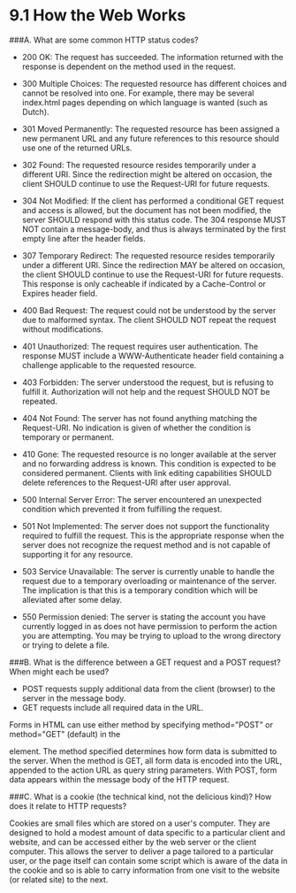  # 9.1 How the Web Works

###A. What are some common HTTP status codes?


* 200 OK: The request has succeeded. The information returned with the response is dependent on the method used in the request.

- 300 Multiple Choices: The requested resource has different choices and cannot be resolved into one. For example, there may be several index.html pages depending on which language is wanted (such as Dutch).
- 301 Moved Permanently: The requested resource has been assigned a new permanent URL and any future references to this resource should use one of the returned URLs.

- 302 Found: The requested resource resides temporarily under a different URI. Since the redirection might be altered on occasion, the client SHOULD continue to use the Request-URI for future requests.

- 304 Not Modified: If the client has performed a conditional GET request and access is allowed, but the document has not been modified, the server SHOULD respond with this status code. The 304 response MUST NOT contain a message-body, and thus is always terminated by the first empty line after the header fields.

- 307 Temporary Redirect: The requested resource resides temporarily under a different URI. Since the redirection MAY be altered on occasion, the client SHOULD continue to use the Request-URI for future requests. This response is only cacheable if indicated by a Cache-Control or Expires header field.
- 400 Bad Request: The request could not be understood by the server due to malformed syntax. The client SHOULD NOT repeat the request without modifications.

- 401 Unauthorized: The request requires user authentication. The response MUST include a WWW-Authenticate header field containing a challenge applicable to the requested resource.
- 403 Forbidden: The server understood the request, but is refusing to fulfill it. Authorization will not help and the request SHOULD NOT be repeated.

- 404 Not Found: The server has not found anything matching the Request-URI. No indication is given of whether the condition is temporary or permanent.

- 410 Gone: The requested resource is no longer available at the server and no forwarding address is known. This condition is expected to be considered permanent. Clients with link editing capabilities SHOULD delete references to the Request-URI after user approval.

- 500 Internal Server Error: The server encountered an unexpected condition which prevented it from fulfilling the request.

- 501 Not Implemented: The server does not support the functionality required to fulfill the request. This is the appropriate response when the server does not recognize the request method and is not capable of supporting it for any resource.

- 503 Service Unavailable: The server is currently unable to handle the request due to a temporary overloading or maintenance of the server. The implication is that this is a temporary condition which will be alleviated after some delay.

- 550 Permission denied: The server is stating the account you have currently logged in as does not have permission to perform the action you are attempting. You may be trying to upload to the wrong directory or trying to delete a file.

###B. What is the difference between a GET request and a POST request? When might each be used?

- POST requests supply additional data from the client (browser) to the server in the message body. 
- GET requests include all required data in the URL. 

Forms in HTML can use either method by specifying method="POST" or method="GET" (default) in the <form> element. The method specified determines how form data is submitted to the server. When the method is GET, all form data is encoded into the URL, appended to the action URL as query string parameters. With POST, form data appears within the message body of the HTTP request.

###C. What is a cookie (the technical kind, not the delicious kind)? How does it relate to HTTP requests?

Cookies are small files which are stored on a user's computer. They are designed to hold a modest amount of data specific to a particular client and website, and can be accessed either by the web server or the client computer. This allows the server to deliver a page tailored to a particular user, or the page itself can contain some script which is aware of the data in the cookie and so is able to carry information from one visit to the website (or related site) to the next.